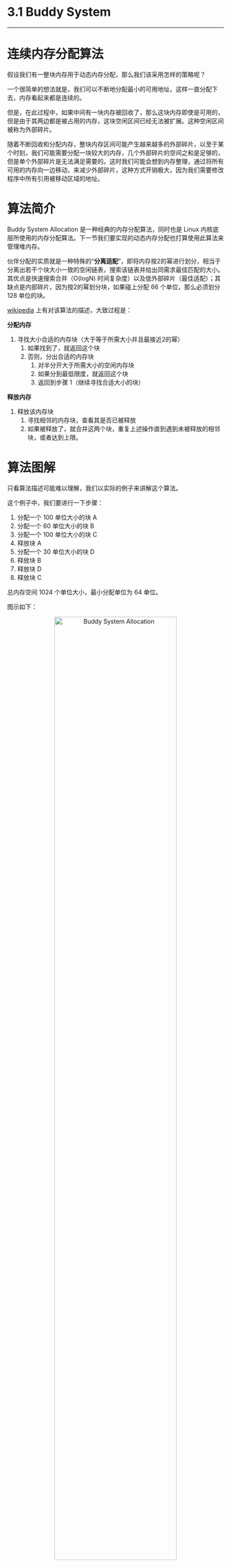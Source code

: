 # 3.1 Buddy System

----

# 连续内存分配算法

假设我们有一整块内存用于动态内存分配，那么我们该采用怎样的策略呢？

一个很简单的想法就是，我们可以不断地分配最小的可用地址，这样一直分配下去，内存看起来都是连续的。

但是，在此过程中，如果中间有一块内存被回收了，那么这块内存即使是可用的，但是由于其两边都是被占用的内存，这块空闲区间已经无法被扩展。这种空闲区间被称为外部碎片。

随着不断回收和分配内存，整块内存区间可能产生越来越多的外部碎片，以至于某个时刻，我们可能需要分配一块较大的内存，几个外部碎片的空间之和是足够的，但是单个外部碎片是无法满足需要的。这时我们可能会想到内存整理，通过将所有可用的内存向一边移动，来减少外部碎片，这种方式开销极大，因为我们需要修改程序中所有引用被移动区域的地址。

# 算法简介

Buddy System Allocation 是一种经典的内存分配算法，同时也是 Linux 内核底层所使用的内存分配算法。下一节我们要实现的动态内存分配也打算使用此算法来管理堆内存。

伙伴分配的实质就是一种特殊的“**分离适配**”，即将内存按2的幂进行划分，相当于分离出若干个块大小一致的空闲链表，搜索该链表并给出同需求最佳匹配的大小。其优点是快速搜索合并（O(logN) 时间复杂度）以及低外部碎片（最佳适配）；其缺点是内部碎片，因为按2的幂划分块，如果碰上分配 66 个单位，那么必须划分 128 单位的块。

[wikipedia](https://en.wikipedia.org/wiki/Buddy_memory_allocation) 上有对该算法的描述，大致过程是：

**分配内存**

1. 寻找大小合适的内存块（大于等于所需大小并且最接近2的幂）
    1. 如果找到了，就返回这个块
    2. 否则，分出合适的内存块
        1. 对半分开大于所需大小的空闲内存块
        2. 如果分到最低限度，就返回这个块
        3. 返回到步骤 1（继续寻找合适大小的块）

**释放内存**

1. 释放该内存块
    1. 寻找相邻的内存块，查看其是否已被释放
    2. 如果被释放了，就合并这两个块，重复上述操作直到遇到未被释放的相邻块，或者达到上限。

# 算法图解

只看算法描述可能难以理解，我们以实际的例子来讲解这个算法。

这个例子中，我们要进行一下步骤：

1. 分配一个 100 单位大小的块 A
2. 分配一个 60 单位大小的块 B
3. 分配一个 100 单位大小的块 C
4. 释放块 A
5. 分配一个 30 单位大小的块 D
6. 释放块 B
7. 释放块 D
8. 释放块 C

总内存空间 1024 个单位大小，最小分配单位为 64 单位。

图示如下：

<center>
<img src="https://github.com/CN-GuoZiyang/Moonix/raw/docs/assets/img/BuddySystem.png" alt="Buddy System Allocation" width=75%>
</center>

Step 1 是内存区间的初始样式，我们首先需要分配一个100 单位的块 A，由于最小分配大小是 64 单位，所以 块 A 占据 128 个单位。由于 1024 个单位过大，我们将其对半分开，分为两个 512 单位块。我们使用第一个 512 单位块，而 512 单位又过大了，所以将其对半分为两个 256 单位块。最终，到 Step 4，我们分出了一个 128 单位块，于是将其分配给 A。

分配块 B 时，B 需要 60 单位，所以块 B 的大小为 64 单位，在 Step 5 中，我们选择那个 128 单位块，将其分成两块，并将第一块分配给 B。

分配块 C 时，C 也需要 100 单位，块 C 大小 128 单位。我们将 256 单位块对半分，将第一块分配给 C。为 Step 6。

现在需要释放块 A，将块 A 标记为未被使用，并检查其相邻块（其实是相邻的相同大小的块），没有块可以合并，于是释放过程结束。为 Step 7。

现在需要分配块 D，D 需要 30 单位，所以块 D 大小 64 单位。我们恰巧有一个 64 单位的块，于是将其分配给 D，此时情况为 Step 8。注意，我们之前释放的 A 的空间为 128 单位大小，也可以存放 D，但是我们需要找到**最合适**的块，而**不是第一个可用的块**。

现在释放块 B，将块 B 标记为未被使用，同时 B 没有相邻的相同的空闲块，无法合并。为 Step 9。

现在释放块 D，将块 D 标记为未被使用，D 的左侧也有一个 64 单位的空闲块，于是合并成 128 单位的空闲块，此时为 Step 10。而这个块的左侧又有一个 128 单位的空闲块，于是继续合并成 256 单位的空闲块，为 Step 11。

现在释放块 C，将块 C 标记为未被使用，并不断合并，最终合并为 Step 14 中的一整块空闲块。~~（莫名想到一整块腹肌）~~

# 算法实现

算法实现部分来自于 [@wuwenbin](https://github.com/wuwenbin)，不过他的实现是寻找第一个可用的块，本节要实现的是寻找最合适的块。

我们使用一棵二叉树来存储每一级范围内的最大连续空闲块个数，譬如上面的例子，二叉树的第一层就存储了整块 1024 单位的范围内的最大连续空闲块个数，第二层两个节点就分别存储了两个 512 单位块范围内的最大连续空闲块个数。二叉树的最下层就代表了每个具体的块是否被使用了，也就是 0 和 1。当然，这些个数都是 2 的幂级数。

我们采用一个数组来存储二叉树，`BUDDY_NODE_NUM` 是二叉树的总节点个数，具体等于 `管理的总块数 × 2 - 1` 。

```c
// kernel/heap.c

typedef struct
{
    // 管理的总块数
    uint32 size;
    // 每个节点表示范围内空闲块个数
    uint32 longest[BUDDY_NODE_NUM];
} BuddyTree;
```

## 初始化

该结构的初始化也很简单，因为在最开始，所有的块都是空闲的。

```c
// kernel/heap.c

void
buddyInit(int size)
{
    buddyTree.size = size;
    uint32 nodeSize = size << 1;
    int i;
    // 初始化每个节点，此时每一块都是空闲的
    for(i = 0; i < (size << 1) - 1; i ++) {
        if(IS_POWER_OF_2(i+1)) {
            nodeSize /= 2;
        }
        buddyTree.longest[i] = nodeSize;
    }
}
```

传入的参数 `size` 是管理的总块数。初始化的过程其实就是填充 `longest` 数组的过程。

## 分配块

用来分配块的 `allocFrame()` 函数中，传入的参数是需要分配的块大小，返回的是内存块的索引。该函数首先将 `size` 调整为 2 的幂级数，随后对二叉树节点进行遍历。找到对应的节点后，将其标记为占用，并且从该节点向上回溯，修改上级节点的值。

```c
// kernel/heap.c

// 试图分配 size 块，返回初始块号
uint32
buddyAlloc(uint32 size)
{
    uint32 index = 0;
    uint32 nodeSize;
    uint32 offset;

    // 调整空闲块到 2 的幂
    if(size <= 0) size = 1;
    else if(!IS_POWER_OF_2(size)) size = fixSize(size);

    // 一共也没有那么多空闲块
    if(buddyTree.longest[0] < size) {
        return -1;
    }

    // 寻找第一个符合大小的节点
    // for(nodeSize = buddyTree.size; nodeSize != size; nodeSize /= 2) {
    //     if(buddyTree.longest[LEFT_LEAF(index)] >= size) {
    //         index = LEFT_LEAF(index);
    //     } else {
    //         index = RIGHT_LEAF(index);
    //     }
    // }
    
    // 寻找大小最符合的节点
    for(nodeSize = buddyTree.size; nodeSize != size; nodeSize /= 2) {
        uint32 left = buddyTree.longest[LEFT_LEAF(index)];
        uint32 right = buddyTree.longest[RIGHT_LEAF(index)];
        // 优先选择最小的且满足条件的分叉，小块优先，尽量保留大块
        if(left <= right) {
            if(left >= size) index = LEFT_LEAF(index);
            else index = RIGHT_LEAF(index);
        } else {
            if(right >= size) index = RIGHT_LEAF(index);
            else index = LEFT_LEAF(index);
        }
    }

    // 标记为占用
    buddyTree.longest[index] = 0;
    // 获得这一段空闲块的第一块在堆上的偏移
    offset = (index + 1) * nodeSize - buddyTree.size;

    // 向上修改父节点的值
    while(index) {
        index = PARENT(index);
        buddyTree.longest[index] = 
            MAX(buddyTree.longest[LEFT_LEAF(index)], buddyTree.longest[RIGHT_LEAF(index)]);
    }

    return offset;
}
```

原算法的实现为被注释的部分，寻找合适的块时，如果左子树的值大于所需容量，就直接选择左子树，否则选择右子树。这种情况下，会选择出第一个符合条件的块，而不是最适合的块。譬如上面的例子分配块 D 时，就会选择分割 128 单位的块，而不是直接使用 64 单位块。

修改后的做法是，选择满足条件的最小的分叉。如果左右子树都满足条件（必然有一个会满足），就会选择值最小的那个子树。

## 回收块

注意我们在分配块的时候，只将该块标记为占用，而没有将其子块标记。譬如，我们分配一个 128 单位的块，仅仅是表示该块的节点被标记，但是其子块：两个 64 单位的块的节点仍然被标记为未占用。这种做法不会影响块的分配，因为寻找空闲块是自顶向下，从根节点开始寻找的。同时，它还有利于根据块号回收区间。从最小块向上回溯，一直回溯到第一个被标记为全部占用的节点，就是我们当时分配出去的节点。

回收的过程很简单，将这个节点改为未占用，并继续向上回溯，修改上级节点的占用情况。

```c
// kernel/heap.c

// 根据 offset 回收区间
void
buddyFree(uint32 offset)
{
    uint32 nodeSize, index = 0;
    
    nodeSize = 1;
    index = offset + buddyTree.size - 1;

    // 向上回溯到之前分配块的节点位置
    for( ; buddyTree.longest[index]; index = PARENT(index)) {
        nodeSize *= 2;
        if(index == 0) {
            return;
        }
    }
    buddyTree.longest[index] = nodeSize;

    // 继续向上回溯，合并连续的空闲区间
    while(index) {
        index = PARENT(index);
        nodeSize *= 2;

        uint32 leftLongest, rightLongest;
        leftLongest = buddyTree.longest[LEFT_LEAF(index)];
        rightLongest = buddyTree.longest[RIGHT_LEAF(index)];

        if(leftLongest + rightLongest == nodeSize) {
            buddyTree.longest[index] = nodeSize;
        } else {
            buddyTree.longest[index] = MAX(leftLongest, rightLongest);
        }
    }
}
```